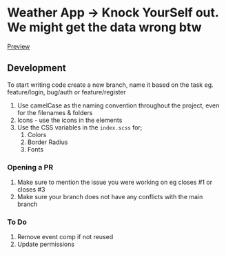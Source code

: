 # Weather App -> Knock YourSelf out. We might get the data wrong btw

[Preview](https://weatherapp-f1969.web.app/)

## Development

To start writing code create a new branch, name it based on the task eg. feature/login, bug/auth or feature/register

1. Use camelCase as the naming convention throughout the project, even for the filenames & folders
2. Icons - use the icons in the elements
3. Use the CSS variables in the `index.scss` for;
   1. Colors
   2. Border Radius
   3. Fonts

### Opening a PR

1. Make sure to mention the issue you were working on eg closes #1 or closes #3
2. Make sure your branch does not have any conflicts with the main branch

### To Do

1. Remove event comp if not reused
2. Update permissions